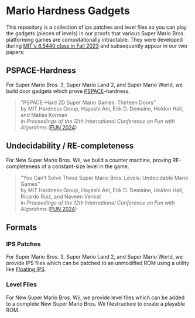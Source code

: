 # Mario Hardness Gadgets

This repository is a collection of ips patches and level files
so you can play the gadgets (pieces of levels) in our proofs that
various Super Mario Bros. platforming games are computationally intractable.
They were developed during
[MIT's 6.5440 class in Fall 2023](https://courses.csail.mit.edu/6.5440/fall23/)
and subsequently appear in our two papers:

## PSPACE-Hardness

For Super Mario Bros. 3, Super Mario Land 2, and Super Mario World,
we build door gadgets which prove
[PSPACE](https://en.wikipedia.org/wiki/PSPACE)-hardness.

> "PSPACE-Hard 2D Super Mario Games: Thirteen Doors"\
> by MIT Hardness Group, Hayashi Ani, Erik D. Demaine, Holden Hall, and Matias Korman\
> in *Proceedings of the 12th International Conference on Fun with Algorithms* ([FUN 2024](https://sites.google.com/unipi.it/fun2024))

## Undecidability / RE-completeness

For New Super Mario Bros. Wii, we build a counter machine,
proving RE-completeness of a constant-size level in the game.

> "You Can’t Solve These Super Mario Bros. Levels: Undecidable Mario Games"\
> by MIT Hardness Group, Hayashi Ani, Erik D. Demaine, Holden Hall, Ricardo Ruiz, and Naveen Venkat\
> in *Proceedings of the 12th International Conference on Fun with Algorithms* ([FUN 2024](https://sites.google.com/unipi.it/fun2024))

## Formats

### IPS Patches

For Super Mario Bros. 3, Super Mario Land 2, and Super Mario World, we provide IPS files which can be patched to an unmodified ROM using a utility like [Floating IPS](https://www.romhacking.net/utilities/1040/).

### Level Files

For New Super Mario Bros. Wii,
we provide level files which can be added to a complete New Super Mario Bros. Wii filestructure to create a playable ROM.
